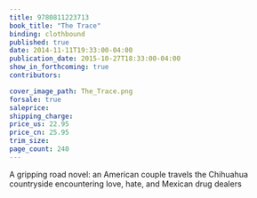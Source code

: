 ```yaml
---
title: 9780811223713
book_title: "The Trace"
binding: clothbound
published: true
date: 2014-11-11T19:33:00-04:00
publication_date: 2015-10-27T18:33:00-04:00
show_in_forthcoming: true
contributors:

cover_image_path: The_Trace.png
forsale: true
saleprice:
shipping_charge:
price_us: 22.95
price_cn: 25.95
trim_size:
page_count: 240
---
```

A gripping road novel: an American couple travels the Chihuahua countryside encountering love, hate, and Mexican drug dealers

